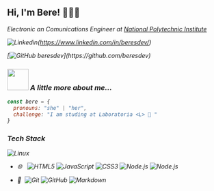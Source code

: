 ## Hi, I'm Bere! 👩🏻‍💻

<p><em>Electronic an Comunications Engineer at <a href="https://www.ipn.mx/">National Polytechnic Institute</a>
  

![Linkedin](https://img.shields.io/badge/LinkedIn-beresdev-blue)(https://www.linkedin.com/in/beresdev/)
  
  
[![GitHub beresdev]([https://img.shields.io/github/followers/beresdev](https://img.shields.io/badge/Github-beresdev-lightgrey))](https://github.com/beresdev)


### <img src="https://media.giphy.com/media/VgCDAzcKvsR6OM0uWg/giphy.gif" width="50"> A little more about me...  

```javascript
const bere = {
  pronouns: "she" | "her",
  challenge: "I am studing at Laboratoria <L> 💛 "
}
```


### Tech Stack

![Linux](https://img.shields.io/badge/-Linux-333333?style=flat&logo=Linux&logoColor=FCC624)
- 🌐 &#160; ![HTML5](https://img.shields.io/badge/-HTML5-333333?style=flat&logo=HTML5)
![JavaScript](https://img.shields.io/badge/-Node.js-333333?style=flat&logo=node.js)
![CSS3](https://img.shields.io/badge/-Node.js-333333?style=flat&logo=node.js)
![Node.js](https://img.shields.io/badge/-Node.js-333333?style=flat&logo=node.js)
![Node.js](https://img.shields.io/badge/-Node.js-333333?style=flat&logo=node.js)

- 🔧 &#160;![Git](https://img.shields.io/badge/-Git-333333?style=flat&logo=git)
![GitHub](https://img.shields.io/badge/-GitHub-333333?style=flat&logo=github)
![Markdown](https://img.shields.io/badge/-Markdown-333333?style=flat&logo=markdown)
